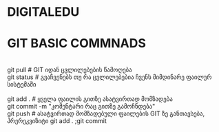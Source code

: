 # DIGITALEDU



# GIT BASIC COMMNADS
<br>
git pull # GIT იდან ცვლილებების წამოღება
<br>
git status  # გვაჩვენებს თუ რა ცვლილებებია ჩვენს მიმდინარე ფაილურ სისტემაში
<br>
<br>
git add .  # ყველა ფაილის გითზე ასატვირთად მომზადება 
<br>
git commit -m "კომენტარი რაც გითზე გამოჩნდება"
<br>
git push # ასატვირთად მომზადებული ფაილების GIT ზე განთავსება, პრერეკვიზიტი git add . ;git commit